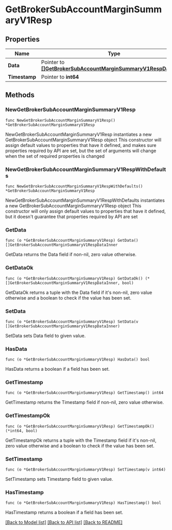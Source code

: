 # GetBrokerSubAccountMarginSummaryV1Resp

## Properties

Name | Type | Description | Notes
------------ | ------------- | ------------- | -------------
**Data** | Pointer to [**[]GetBrokerSubAccountMarginSummaryV1RespDataInner**](GetBrokerSubAccountMarginSummaryV1RespDataInner.md) |  | [optional] 
**Timestamp** | Pointer to **int64** |  | [optional] 

## Methods

### NewGetBrokerSubAccountMarginSummaryV1Resp

`func NewGetBrokerSubAccountMarginSummaryV1Resp() *GetBrokerSubAccountMarginSummaryV1Resp`

NewGetBrokerSubAccountMarginSummaryV1Resp instantiates a new GetBrokerSubAccountMarginSummaryV1Resp object
This constructor will assign default values to properties that have it defined,
and makes sure properties required by API are set, but the set of arguments
will change when the set of required properties is changed

### NewGetBrokerSubAccountMarginSummaryV1RespWithDefaults

`func NewGetBrokerSubAccountMarginSummaryV1RespWithDefaults() *GetBrokerSubAccountMarginSummaryV1Resp`

NewGetBrokerSubAccountMarginSummaryV1RespWithDefaults instantiates a new GetBrokerSubAccountMarginSummaryV1Resp object
This constructor will only assign default values to properties that have it defined,
but it doesn't guarantee that properties required by API are set

### GetData

`func (o *GetBrokerSubAccountMarginSummaryV1Resp) GetData() []GetBrokerSubAccountMarginSummaryV1RespDataInner`

GetData returns the Data field if non-nil, zero value otherwise.

### GetDataOk

`func (o *GetBrokerSubAccountMarginSummaryV1Resp) GetDataOk() (*[]GetBrokerSubAccountMarginSummaryV1RespDataInner, bool)`

GetDataOk returns a tuple with the Data field if it's non-nil, zero value otherwise
and a boolean to check if the value has been set.

### SetData

`func (o *GetBrokerSubAccountMarginSummaryV1Resp) SetData(v []GetBrokerSubAccountMarginSummaryV1RespDataInner)`

SetData sets Data field to given value.

### HasData

`func (o *GetBrokerSubAccountMarginSummaryV1Resp) HasData() bool`

HasData returns a boolean if a field has been set.

### GetTimestamp

`func (o *GetBrokerSubAccountMarginSummaryV1Resp) GetTimestamp() int64`

GetTimestamp returns the Timestamp field if non-nil, zero value otherwise.

### GetTimestampOk

`func (o *GetBrokerSubAccountMarginSummaryV1Resp) GetTimestampOk() (*int64, bool)`

GetTimestampOk returns a tuple with the Timestamp field if it's non-nil, zero value otherwise
and a boolean to check if the value has been set.

### SetTimestamp

`func (o *GetBrokerSubAccountMarginSummaryV1Resp) SetTimestamp(v int64)`

SetTimestamp sets Timestamp field to given value.

### HasTimestamp

`func (o *GetBrokerSubAccountMarginSummaryV1Resp) HasTimestamp() bool`

HasTimestamp returns a boolean if a field has been set.


[[Back to Model list]](../README.md#documentation-for-models) [[Back to API list]](../README.md#documentation-for-api-endpoints) [[Back to README]](../README.md)


